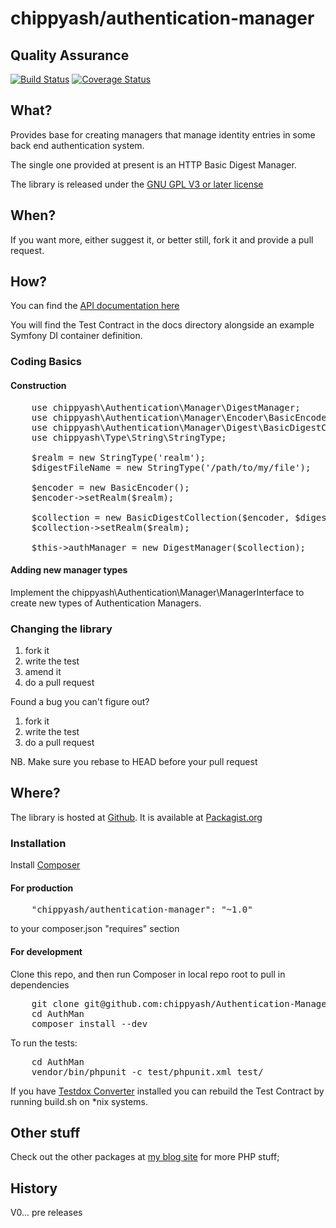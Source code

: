 # chippyash/authentication-manager

## Quality Assurance

[![Build Status](https://travis-ci.org/chippyash/Strong-Type.svg?branch=master)](https://travis-ci.org/chippyash/Strong-Type)
[![Coverage Status](https://coveralls.io/repos/chippyash/Strong-Type/badge.png)](https://coveralls.io/r/chippyash/Strong-Type)

## What?

Provides base for creating managers that manage identity entries in some back
end authentication system.

The single one provided at present is an HTTP Basic Digest Manager.

The library is released under the [GNU GPL V3 or later license](http://www.gnu.org/copyleft/gpl.html)

## When?

If you want more, either suggest it, or better still, fork it and provide a pull request.

## How?

You can find the [API documentation here](http://chippyash.github.io/Authentication-Manager)

You will find the Test Contract in the docs directory alongside an example
Symfony DI container definition.

### Coding Basics

#### Construction

<pre>
    use chippyash\Authentication\Manager\DigestManager;
    use chippyash\Authentication\Manager\Encoder\BasicEncoder;
    use chippyash\Authentication\Manager\Digest\BasicDigestCollection;
    use chippyash\Type\String\StringType;

    $realm = new StringType('realm');
    $digestFileName = new StringType('/path/to/my/file');

    $encoder = new BasicEncoder();
    $encoder->setRealm($realm);

    $collection = new BasicDigestCollection($encoder, $digestFileName);
    $collection->setRealm($realm);

    $this->authManager = new DigestManager($collection);
</pre>

#### Adding new manager types

Implement the chippyash\Authentication\Manager\ManagerInterface to create new types of Authentication Managers.

### Changing the library

1.  fork it
2.  write the test
3.  amend it
4.  do a pull request

Found a bug you can't figure out?

1.  fork it
2.  write the test
3.  do a pull request

NB. Make sure you rebase to HEAD before your pull request

## Where?

The library is hosted at [Github](https://github.com/chippyash/Authentication-Manager). It is
available at [Packagist.org](https://packagist.org/packages/chippyash/authentication-manager)

### Installation

Install [Composer](https://getcomposer.org/)

#### For production

<pre>
    "chippyash/authentication-manager": "~1.0"
</pre>

to your composer.json "requires" section

#### For development

Clone this repo, and then run Composer in local repo root to pull in dependencies

<pre>
    git clone git@github.com:chippyash/Authentication-Manager.git AuthMan
    cd AuthMan
    composer install --dev
</pre>

To run the tests:

<pre>
    cd AuthMan
    vendor/bin/phpunit -c test/phpunit.xml test/
</pre>

If you have [Testdox Converter](https://packagist.org/packages/chippyash/testdox-converter)
installed you can rebuild the Test Contract by running build.sh on \*nix systems.
 

## Other stuff

Check out the other packages at [my blog site](http://the-matrix.github.io/packages/) for more PHP stuff;

## History

V0...  pre releases
